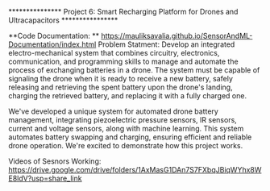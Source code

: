 *************** Project 6: Smart Recharging Platform for Drones and Ultracapacitors ****************

**Code Documentation: ** https://mauliksavalia.github.io/SensorAndML-Documentation/index.html
Problem Statment: Develop an integrated electro-mechanical system that combines circuitry, electronics, communication, and programming skills to manage and automate the process of exchanging batteries in a drone. The system must be capable of signaling the drone when it is ready to receive a new battery, safely releasing and retrieving the spent battery upon the drone's landing, charging the retrieved battery, and replacing it with a fully charged one.

We've developed a unique system for automated drone battery management, integrating piezoelectric pressure sensors, IR sensors, current and voltage sensors, along with machine learning. This system automates battery swapping and charging, ensuring efficient and reliable drone operation.  We're excited to demonstrate how this project works.

Videos of Sesnors Working: https://drive.google.com/drive/folders/1AxMasG1DAn7S7FXbqJBiqWYhx8WE8ldV?usp=share_link
